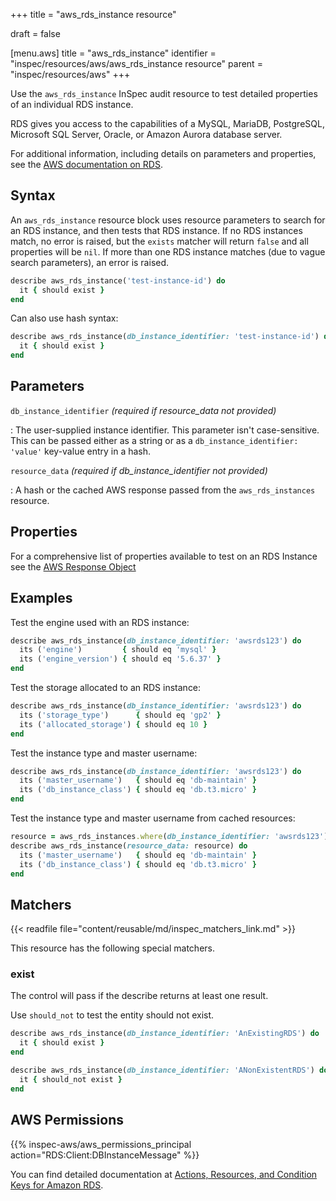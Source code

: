 +++
title = "aws_rds_instance resource"

draft = false


[menu.aws]
title = "aws_rds_instance"
identifier = "inspec/resources/aws/aws_rds_instance resource"
parent = "inspec/resources/aws"
+++

Use the `aws_rds_instance` InSpec audit resource to test detailed properties of an individual RDS instance.

RDS gives you access to the capabilities of a MySQL, MariaDB, PostgreSQL, Microsoft SQL Server, Oracle, or Amazon Aurora database server.

For additional information, including details on parameters and properties, see the [AWS documentation on RDS](https://docs.aws.amazon.com/AmazonRDS/latest/UserGuide/CHAP_GettingStarted.html).

## Syntax

An `aws_rds_instance` resource block uses resource parameters to search for an RDS instance, and then tests that RDS instance. If no RDS instances match, no error is raised, but the `exists` matcher will return `false` and all properties will be `nil`. If more than one RDS instance matches (due to vague search parameters), an error is raised.

```ruby
describe aws_rds_instance('test-instance-id') do
  it { should exist }
end
```

Can also use hash syntax:

```ruby
describe aws_rds_instance(db_instance_identifier: 'test-instance-id') do
  it { should exist }
end
```

## Parameters

`db_instance_identifier` _(required if resource_data not provided)_

: The user-supplied instance identifier. This parameter isn't case-sensitive.
  This can be passed either as a string or as a `db_instance_identifier: 'value'` key-value entry in a hash.

`resource_data` _(required if db_instance_identifier not provided)_

: A hash or the cached AWS response passed from the `aws_rds_instances` resource.

## Properties

For a comprehensive list of properties available to test on an RDS Instance see the [AWS Response Object](https://docs.aws.amazon.com/sdk-for-ruby/v3/api/Aws/RDS/Types/DBInstance.html)

## Examples

Test the engine used with an RDS instance:

```ruby
describe aws_rds_instance(db_instance_identifier: 'awsrds123') do
  its ('engine')         { should eq 'mysql' }
  its ('engine_version') { should eq '5.6.37' }
end
```

Test the storage allocated to an RDS instance:

```ruby
describe aws_rds_instance(db_instance_identifier: 'awsrds123') do
  its ('storage_type')      { should eq 'gp2' }
  its ('allocated_storage') { should eq 10 }
end
```

Test the instance type and master username:

```ruby
describe aws_rds_instance(db_instance_identifier: 'awsrds123') do
  its ('master_username')   { should eq 'db-maintain' }
  its ('db_instance_class') { should eq 'db.t3.micro' }
end
```

Test the instance type and master username from cached resources:

```ruby
resource = aws_rds_instances.where(db_instance_identifier: 'awsrds123')
describe aws_rds_instance(resource_data: resource) do
  its ('master_username')   { should eq 'db-maintain' }
  its ('db_instance_class') { should eq 'db.t3.micro' }
end
```

## Matchers

{{< readfile file="content/reusable/md/inspec_matchers_link.md" >}}

This resource has the following special matchers.

### exist

The control will pass if the describe returns at least one result.

Use `should_not` to test the entity should not exist.

```ruby
describe aws_rds_instance(db_instance_identifier: 'AnExistingRDS') do
  it { should exist }
end
```

```ruby
describe aws_rds_instance(db_instance_identifier: 'ANonExistentRDS') do
  it { should_not exist }
end
```

## AWS Permissions

{{% inspec-aws/aws_permissions_principal action="RDS:Client:DBInstanceMessage" %}}

You can find detailed documentation at [Actions, Resources, and Condition Keys for Amazon RDS](https://docs.aws.amazon.com/IAM/latest/UserGuide/list_amazonrds.html).
